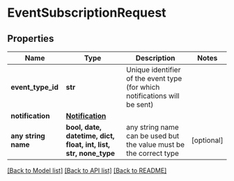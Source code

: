 # EventSubscriptionRequest


## Properties
Name | Type | Description | Notes
------------ | ------------- | ------------- | -------------
**event_type_id** | **str** | Unique identifier of the event type (for which notifications will be sent) | 
**notification** | [**Notification**](Notification.md) |  | 
**any string name** | **bool, date, datetime, dict, float, int, list, str, none_type** | any string name can be used but the value must be the correct type | [optional]

[[Back to Model list]](../README.md#documentation-for-models) [[Back to API list]](../README.md#documentation-for-api-endpoints) [[Back to README]](../README.md)


